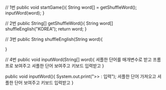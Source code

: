 // 1번
public void startGame(){
	String word[] = getShuffleWord();
	inputWord(word);
}

// 2번
public String[] getShuffleWord(){
	String word[] shuffleEnglish("KOREA");
	return word;
}

// 3번
public String shuffleEnglish(String word){

}

// 4번
public void inputWord(String[] word){
	셔플한 단어를 매개변수로 받고
	프롬프로 보여주고
	셔플한 단어 보여주고
	키보드 입력받고
}

public void inputWord(){
	System.out.print(">> : 입력");
	셔플한 단어 가져오고
	셔플한 단어 보여주고
	키보드 입력받고 
}